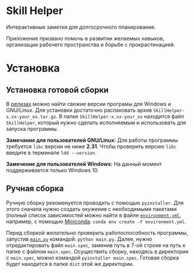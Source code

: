 # Skill Helper
Интерактивные заметки для долгосрочного планирования.

Приложение призвано помочь в развитии желаемых навыков, организации рабочего пространства и борьбе с прокрастинацией.

# Установка
## Установка готовой сборки
В [релизах](https://github.com/ZhekaHauska/SkillHelper/releases) можно найти свежие версии програмы для Windows и GNU/Linux. Для установки достаточно распаковать архив `SkillHelper-x.xx-your_os.tar.gz`. В папке `SkillHelper-x.xx-your_os` находится
файл `SkillHelper`, который нужно сделать исполняемым и использовать для запуска программы.

**Замечание для пользователей GNU/Linux:** Для работы программы требуется `libс` версии не ниже **2.31**. Чтобы проверить версию `libc` введите в терминале `ldd --version`.

**Замечение для пользователей Windows:** На данный момент поддерживается только Windows 10.

## Ручная сборка
Ручную сборку рекоменуется проводить с помощью `pyinstaller`. Для этого сначала нужно создать окужение с необходимыми пакетами (полный список зависимостей можно найти в файле [`environment.yml`](https://github.com/ZhekaHauska/SkillHelper/blob/connections/environment.yml), например, с помощью [Miniconda](https://docs.conda.io/en/latest/miniconda.html): `conda env create -f environment.yml`.

Перед сборкой желательно проверить работоспособность программы, запустив [`main.py`](https://github.com/ZhekaHauska/SkillHelper/blob/connections/main.py) командой: `python main.py`. Далее, нужно отредактировать файл `main.spec`, заменив путь в 7-ой строке на путь к папке с файлом `main.spec`. Осуществить сборку, находясь в директории с `main.spec`, можно командой `pyinstaller main.spec`. Готовая сборка будет находится в папке `dist` этой же директории.
